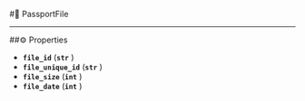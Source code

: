 #🔮 PassportFile

****

##⚙️ Properties

- **`file_id`** (**`str`** )
- **`file_unique_id`** (**`str`** )
- **`file_size`** (**`int`** )
- **`file_date`** (**`int`** )
